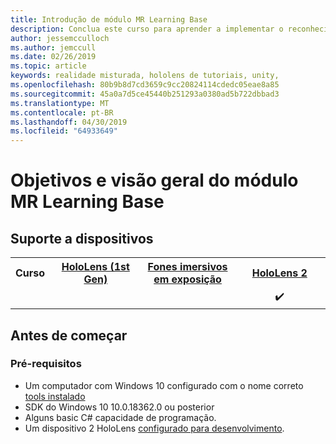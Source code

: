 ```yaml
---
title: Introdução de módulo MR Learning Base
description: Conclua este curso para aprender a implementar o reconhecimento de Face do Azure dentro de um aplicativo de realidade misturada.
author: jessemcculloch
ms.author: jemccull
ms.date: 02/26/2019
ms.topic: article
keywords: realidade misturada, hololens de tutoriais, unity,
ms.openlocfilehash: 80b9b8d7cd3659c9cc20824114cdedc05eae8a85
ms.sourcegitcommit: 45a0a7d5ce45440b251293a0380ad5b722dbbad3
ms.translationtype: MT
ms.contentlocale: pt-BR
ms.lasthandoff: 04/30/2019
ms.locfileid: "64933649"
---
```

# <a name="mr-learning-base-module-overview--objectives"></a>Objetivos e visão geral do módulo MR Learning Base

## <a name="device-support"></a>Suporte a dispositivos

<table>
<tr>
<th>Curso</th><th style="width:150px"> <a href="hololens-hardware-details.md">HoloLens (1st Gen)</a></th><th style="width:150px"> <a href="immersive-headset-hardware-details.md">Fones imersivos em exposição</a></th><th style="width:150px"> <a href="https://www.microsoft.com/en-us/hololens/hardware">HoloLens 2</a></th>
</tr><tr>
<td></td><td style="text-align: center;"> </td><td style="text-align: center;"> </td><td style="text-align: center;"> ✔️</td>
</tr>
</table>

## <a name="before-you-start"></a>Antes de começar

### <a name="prerequisites"></a>Pré-requisitos

* Um computador com Windows 10 configurado com o nome correto [tools instalado](install-the-tools.md)
* SDK do Windows 10 10.0.18362.0 ou posterior
* Alguns basic C# capacidade de programação.
* Um dispositivo 2 HoloLens [configurado para desenvolvimento](using-visual-studio.md#enabling-developer-mode).

